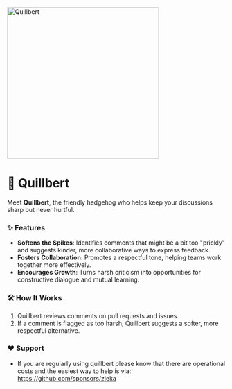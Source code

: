 
<img src="https://github.com/user-attachments/assets/319fa29f-3e88-42d5-ad1c-1127178db4f0" alt="Quillbert" width="350" />


# 🦔 Quillbert

Meet **Quillbert**, the friendly hedgehog who helps keep your discussions sharp but never hurtful.

### ✨ Features
- **Softens the Spikes**: Identifies comments that might be a bit too "prickly" and suggests kinder, more collaborative ways to express feedback.
- **Fosters Collaboration**: Promotes a respectful tone, helping teams work together more effectively.
- **Encourages Growth**: Turns harsh criticism into opportunities for constructive dialogue and mutual learning.

### 🛠️ How It Works
1. Quillbert reviews comments on pull requests and issues.
2. If a comment is flagged as too harsh, Quillbert suggests a softer, more respectful alternative.

### ❤️ Support
- If you are regularly using quillbert please know that there are operational costs and the easiest way to help is via:
  https://github.com/sponsors/zieka
